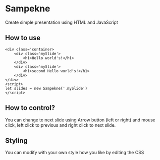 # Sampekne

Create simple presentation using HTML and JavaScript

## How to use
```
<div class='container>
	<div class='mySlide'>
		<h1>Hello world's!</h1>
	</div>
	<div class='mySlide'>
		<h1>second Hello world's!</h1>
	</div>
</div>
<script>
let slides = new Sampekne('.mySlide')
</script>
```

## How to control?
You can change to next slide using Arrow button (left or right) and mouse click, left click to previous and right click to next slide.

## Styling
You can modify with your own style how you like by editing the CSS